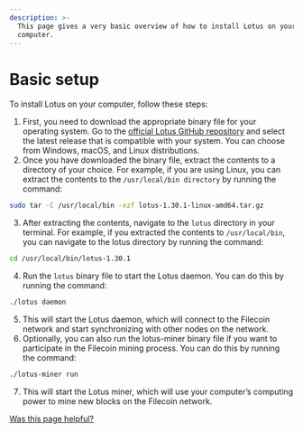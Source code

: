 ```yaml
---
description: >-
  This page gives a very basic overview of how to install Lotus on your
  computer.
---
```


# Basic setup

To install Lotus on your computer, follow these steps:

1. First, you need to download the appropriate binary file for your operating system. Go to the [official Lotus GitHub repository](https://github.com/filecoin-project/lotus) and select the latest release that is compatible with your system. You can choose from Windows, macOS, and Linux distributions.
2. Once you have downloaded the binary file, extract the contents to a directory of your choice. For example, if you are using Linux, you can extract the contents to the `/usr/local/bin directory` by running the command:

```sh
sudo tar -C /usr/local/bin -xzf lotus-1.30.1-linux-amd64.tar.gz
```

3. After extracting the contents, navigate to the `lotus` directory in your terminal. For example, if you extracted the contents to `/usr/local/bin`, you can navigate to the lotus directory by running the command:

```sh
cd /usr/local/bin/lotus-1.30.1
```

4. Run the `lotus` binary file to start the Lotus daemon. You can do this by running the command:

```sh
./lotus daemon
```

5. This will start the Lotus daemon, which will connect to the Filecoin network and start synchronizing with other nodes on the network.
6. Optionally, you can also run the lotus-miner binary file if you want to participate in the Filecoin mining process. You can do this by running the command:

```sh
./lotus-miner run
```

7. This will start the Lotus miner, which will use your computer’s computing power to mine new blocks on the Filecoin network.



[Was this page helpful?](https://airtable.com/apppq4inOe4gmSSlk/pagoZHC2i1iqgphgl/form?prefill\_Page+URL=https://docs.filecoin.io/nodes/full-nodes/basic-setup)
